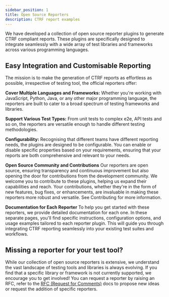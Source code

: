 ```yaml
---
sidebar_position: 1
title: Open Source Reporters
description: CTRF report examples
---
```


We have developed a collection of open source reporter plugins to generate CTRF compliant reports. These plugins are specifically designed to integrate seamlessly with a wide array of test libraries and frameworks across various programming languages.

## Easy Integration and Customisable Reporting

The mission is to make the generation of CTRF reports as effortless as possible, irrespective of testing tool, the official reporters offer:

**Cover Multiple Languages and Frameworks:** Whether you're working with JavaScript, Python, Java, or any other major programming language, the reporters are built to cater to a broad spectrum of testing frameworks and libraries.

**Support Various Test Types:** From unit tests to complex e2e, API tests and so on, the reporters are versatile enough to handle different testing methodologies.

**Configurability:** Recognising that different teams have different reporting needs, the plugins are designed to be configurable. You can enable or disable specific properties based on your requirements, ensuring that your reports are both comprehensive and relevant to your needs.

**Open Source Community and Contributions**
Our reporters are open source, ensuring transparency and continuous improvement but also opening the door for contributions from the development community. We welcome you to contribute to these plugins, helping us expand their capabilities and reach. Your contributions, whether they're in the form of new features, bug fixes, or enhancements, are invaluable in making these reporters more robust and versatile. See Contributing for more information. 

**Documentation for Each Reporter**
To help you get started with these reporters, we provide detailed documentation for each one. In these separate pages, you'll find specific instructions, configuration options, and usage examples tailored to each reporter plugin. This will guide you through integrating CTRF reporting seamlessly into your existing test suites and workflows.

## Missing a reporter for your test tool?

While our collection of open source reporters is extensive, we understand the vast landscape of testing tools and libraries is always evolving. If you find that a specific library or framework is not currently supported, we encourage you to get involved! You can request a reporter by raising an RFC, refer to the [RFC (Request for Comments)](/docs/contributing//contributing.md) docs to propose new ideas or request the addition of specific reporters.